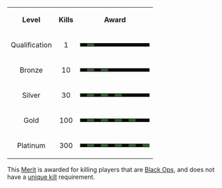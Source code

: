 <table>
<tbody>
<tr class="odd">
<td style="text-align: center;"><p><b>Level</b></p></td>
<td style="text-align: center;"><p><b>Kills</b></p></td>
<td style="text-align: center;"><p><b>Award</b></p></td>
</tr>
<tr class="even">
<td style="text-align: center;"><p>Qualification</p></td>
<td style="text-align: center;"><p>1</p></td>
<td style="text-align: center;"><table class="bigmerit">
<tr>
<td bgcolor="#0e0a0b">
</td>
<td bgcolor="#345c32">
</td>
<td bgcolor="#0e0a0b">
</td>
<td bgcolor="#0e0a0b">
</td>
<td bgcolor="#0e0a0b">
</td>
<td bgcolor="#0e0a0b">
</td>
<td bgcolor="#0e0a0b">
</td>
<td bgcolor="#0e0a0b">
</td>
<td bgcolor="#0e0a0b">
</td>
<td bgcolor="#0e0a0b">
</td>
</tr>
</table></td>
</tr>
<tr class="odd">
<td style="text-align: center;"><p>Bronze</p></td>
<td style="text-align: center;"><p>10</p></td>
<td style="text-align: center;"><table class="bigmerit">
<tr>
<td bgcolor="#0e0a0b">
</td>
<td bgcolor="#345c32">
</td>
<td bgcolor="#0e0a0b">
</td>
<td bgcolor="#345c32">
</td>
<td bgcolor="#0e0a0b">
</td>
<td bgcolor="#0e0a0b">
</td>
<td bgcolor="#0e0a0b">
</td>
<td bgcolor="#0e0a0b">
</td>
<td bgcolor="#0e0a0b">
</td>
<td bgcolor="#0e0a0b">
</td>
</tr>
</table></td>
</tr>
<tr class="even">
<td style="text-align: center;"><p>Silver</p></td>
<td style="text-align: center;"><p>30</p></td>
<td style="text-align: center;"><table class="bigmerit">
<tr>
<td bgcolor="#0e0a0b">
</td>
<td bgcolor="#345c32">
</td>
<td bgcolor="#0e0a0b">
</td>
<td bgcolor="#345c32">
</td>
<td bgcolor="#0e0a0b">
</td>
<td bgcolor="#345c32">
</td>
<td bgcolor="#0e0a0b">
</td>
<td bgcolor="#0e0a0b">
</td>
<td bgcolor="#0e0a0b">
</td>
<td bgcolor="#0e0a0b">
</td>
</tr>
</table></td>
</tr>
<tr class="odd">
<td style="text-align: center;"><p>Gold</p></td>
<td style="text-align: center;"><p>100</p></td>
<td style="text-align: center;"><table class="bigmerit">
<tr>
<td bgcolor="#0e0a0b">
</td>
<td bgcolor="#345c32">
</td>
<td bgcolor="#0e0a0b">
</td>
<td bgcolor="#345c32">
</td>
<td bgcolor="#0e0a0b">
</td>
<td bgcolor="#345c32">
</td>
<td bgcolor="#0e0a0b">
</td>
<td bgcolor="#345c32">
</td>
<td bgcolor="#0e0a0b">
</td>
<td bgcolor="#0e0a0b">
</td>
</tr>
</table></td>
</tr>
<tr class="even">
<td style="text-align: center;"><p>Platinum</p></td>
<td style="text-align: center;"><p>300</p></td>
<td style="text-align: center;"><table class="bigmerit">
<tr>
<td bgcolor="#0e0a0b">
</td>
<td bgcolor="#345c32">
</td>
<td bgcolor="#0e0a0b">
</td>
<td bgcolor="#345c32">
</td>
<td bgcolor="#0e0a0b">
</td>
<td bgcolor="#345c32">
</td>
<td bgcolor="#0e0a0b">
</td>
<td bgcolor="#345c32">
</td>
<td bgcolor="#0e0a0b">
</td>
<td bgcolor="#345c32">
</td>
</tr>
</table></td>
</tr>
</tbody>
</table>

This [Merit](Merit_Commendations.md) is awarded for killing players that are
[Black Ops](../terminology/Black_Ops.md), and does not have a
[unique kill](../terminology/Unique_kill.md) requirement.

<!--[Category:Merits](../Category:Merits.md)-->
